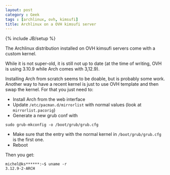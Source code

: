 ```yaml
---
layout: post
category : Geek
tags : [archlinux, ovh, kimsufi]
title: Archlinux on a OVH kimsufi server
---
```

{% include JB/setup %}

The Archlinux distribution installed on OVH kimsufi servers come with a custom kernel.

While it is not super-old, it is still not up to date (at the time of writing, OVH is
using 3.10.9 while Arch comes with 3,12.9).

Installing Arch from scratch seems to be doable, but is probably some work. Another way
to have a recent kernel is just to use OVH template and then swap the kernel. For that
you just need to:

- Install Arch from the web interface
- Update `/etc/pacman.d/mirrorlist` with normal values (look at `mirrorlist.pacorig`)
- Generate a new grub conf with

```
sudo grub-mkconfig -o /boot/grub/grub.cfg
```
- Make sure that the entry with the normal kernel in `/boot/grub/grub.cfg` is the first one.
- Reboot

Then you get:

```
michel@ks******:~$ uname -r
3.12.9-2-ARCH
```

